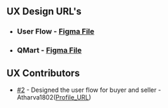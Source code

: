 ## UX Design URL's

- ### User Flow - [Figma File](https://www.figma.com/team_invite/redeem/55tuosQzDHHyH5pBXYpq2X)

- ### QMart - [Figma File](https://www.figma.com/file/nkEJiM13vzSj8yQOuK9OKh/QMart-UX?node-id=3%3A2)

## UX Contributors

- [#2]() - Designed the user flow for buyer and seller - Atharva1802([Profile_URL](https://github.com/Atharva1802))
